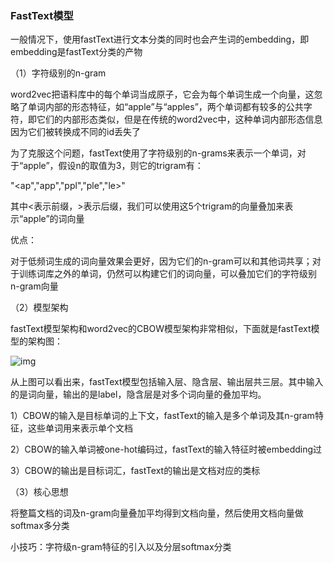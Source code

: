 ### **FastText模型**

一般情况下，使用fastText进行文本分类的同时也会产生词的embedding，即embedding是fastText分类的产物

（1）字符级别的n-gram

word2vec把语料库中的每个单词当成原子，它会为每个单词生成一个向量，这忽略了单词内部的形态特征，如“apple”与“apples”，两个单词都有较多的公共字符，即它们的内部形态类似，但是在传统的word2vec中，这种单词内部形态信息因为它们被转换成不同的id丢失了

为了克服这个问题，fastText使用了字符级别的n-grams来表示一个单词，对于“apple”，假设n的取值为3，则它的trigram有：

"<ap","app","ppl","ple","le>"

其中<表示前缀，>表示后缀，我们可以使用这5个trigram的向量叠加来表示“apple”的词向量

优点：

对于低频词生成的词向量效果会更好，因为它们的n-gram可以和其他词共享；对于训练词库之外的单词，仍然可以构建它们的词向量，可以叠加它们的字符级别n-gram向量

（2）模型架构

fastText模型架构和word2vec的CBOW模型架构非常相似，下面就是fastText模型的架构图：


![img](https://img-blog.csdnimg.cn/20190123173954785.png?x-oss-process=image/watermark,type_ZmFuZ3poZW5naGVpdGk,shadow_10,text_aHR0cHM6Ly9ibG9nLmNzZG4ubmV0L3lhbmdmZW5nbGluZzEwMjM=,size_16,color_FFFFFF,t_70)

从上图可以看出来，fastText模型包括输入层、隐含层、输出层共三层。其中输入的是词向量，输出的是label，隐含层是对多个词向量的叠加平均。

1）CBOW的输入是目标单词的上下文，fastText的输入是多个单词及其n-gram特征，这些单词用来表示单个文档

2）CBOW的输入单词被one-hot编码过，fastText的输入特征时被embedding过

3）CBOW的输出是目标词汇，fastText的输出是文档对应的类标

（3）核心思想

将整篇文档的词及n-gram向量叠加平均得到文档向量，然后使用文档向量做softmax多分类

小技巧：字符级n-gram特征的引入以及分层softmax分类

